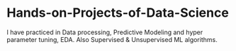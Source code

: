 # Hands-on-Projects-of-Data-Science
I have practiced in Data processing, Predictive Modeling and hyper parameter tuning, EDA. Also Supervised &amp; Unsupervised ML algorithms.
